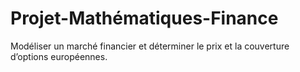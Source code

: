 # Projet-Mathématiques-Finance
Modéliser un marché financier et déterminer le prix et la couverture d’options européennes.
